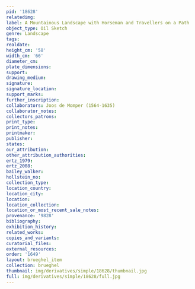 ```yaml
---
pid: '18628'
relatedimg: 
label: A Mountainous Landscape with Horseman and Travellers on a Path
object_type: Oil Sketch
genre: Landscape
tags: 
realdate: 
height_cm: '58'
width_cm: '66'
diameter_cm: 
plate_dimensions: 
support: 
drawing_medium: 
signature: 
signature_location: 
support_marks: 
further_inscription: 
collaborators: Joos de Momper (1564-1635)
collaborator_notes: 
collectors_patrons: 
print_type: 
print_notes: 
printmaker: 
publisher: 
states: 
our_attribution: 
other_attribution_authorities: 
ertz_1979: 
ertz_2008: 
bailey_walker: 
hollstein_no: 
collection_type: 
location_country: 
location_city: 
location: 
location_collection: 
location_or_most_recent_sale_notes: 
provenance: '9828'
bibliography: 
exhibition_history: 
related_works: 
copies_and_variants: 
curatorial_files: 
external_resources: 
order: '1649'
layout: brueghel_item
collection: brueghel
thumbnail: img/derivatives/simple/18628/thumbnail.jpg
full: img/derivatives/simple/18628/full.jpg
---
```

